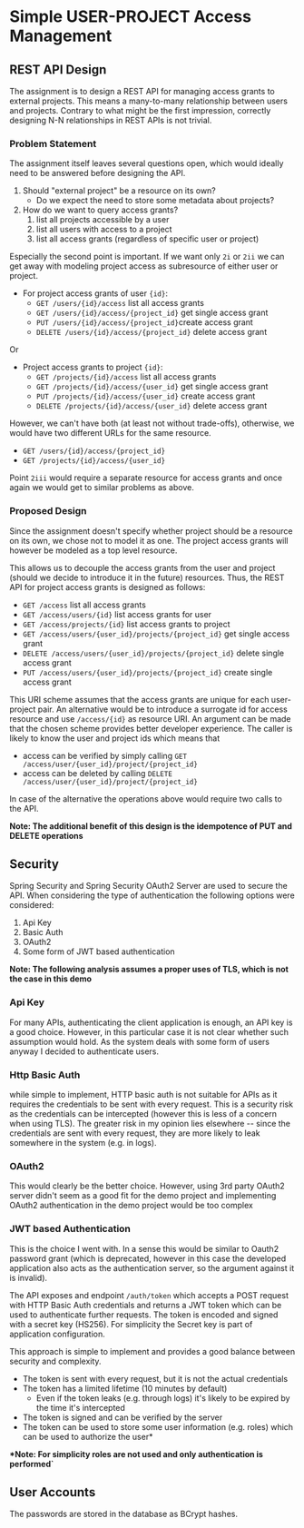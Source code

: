 Simple USER-PROJECT Access Management
===

REST API Design
---
The assignment is to design a REST API for managing access grants to external projects.
This means a many-to-many relationship between users and projects. Contrary to what
might be the first impression, correctly designing N-N relationships in REST APIs is not trivial.  

### Problem Statement
The assignment itself leaves several questions open, which would ideally need to be answered before designing the API.

1) Should "external project" be a resource on its own?  
    - Do we expect the need to store some metadata about projects?
2) How do we want to query access grants?
    1. list all projects accessible by a user
    2. list all users with access to a project
    3. list all access grants (regardless of specific user or project) 


Especially the second point is important. If we want only 
`2i` or `2ii`  we can get away with modeling project access as subresource of either user or project.

- For project access grants of user `{id}`:
  - `GET /users/{id}/access` list all access grants
  - `GET /users/{id}/access/{project_id}` get single access grant
  - `PUT /users/{id}/access/{project_id}`create access grant
  - `DELETE /users/{id}/access/{project_id}` delete access grant

Or

- Project access grants to project `{id}`:
  - `GET /projects/{id}/access` list all access grants
  - `GET /projects/{id}/access/{user_id}` get single access grant
  - `PUT /projects/{id}/access/{user_id}`  create access grant
  - `DELETE /projects/{id}/access/{user_id}` delete access grant

However, we can't have both (at least not without trade-offs), otherwise, we would have two different URLs for the same resource.
- `GET /users/{id}/access/{project_id}` 
- `GET /projects/{id}/access/{user_id}`



Point `2iii` would require a separate resource for access grants and once again 
we would get to similar problems as above.

### Proposed Design
Since the assignment doesn't specify whether project should be a resource on its own, we chose not 
to model it as one. The project access grants will however be modeled as a top level resource.

This allows us to decouple the access grants from the user and project (should we decide to introduce it in the future) 
resources. Thus, the REST API for project access grants is designed as follows:

- `GET /access` list all access grants
- `GET /access/users/{id}` list access grants for user
- `GET /access/projects/{id}` list access grants to project
- `GET /access/users/{user_id}/projects/{project_id}` get single access grant
- `DELETE /access/users/{user_id}/projects/{project_id}` delete single access grant
- `PUT /access/users/{user_id}/projects/{project_id}` create single access grant

This URI scheme assumes that the access grants are unique for each user-project pair. 
An alternative would be to introduce a surrogate id for access resource and use `/access/{id}` as resource URI. 
An argument can be made that the chosen scheme provides better developer experience. The caller is likely to 
know the user and project ids which means that 
- access can be verified by simply calling `GET /access/user/{user_id}/project/{project_id}`
- access can be deleted by calling `DELETE /access/user/{user_id}/project/{project_id}`

In case of the alternative the operations above would require two calls to the API.

__Note: The additional benefit of this design is the idempotence of PUT and DELETE operations__

Security
---
Spring Security and Spring Security OAuth2 Server are used to secure the API. When considering the type of authentication
the following options were considered:

1) Api Key
2) Basic Auth
3) OAuth2
4) Some form of JWT based authentication

__Note: The following analysis assumes a proper uses of TLS, which is not the case in this demo__

### Api Key
For many APIs, authenticating the client application is enough, an API key is a good choice. However, in this 
particular case it is not clear whether such assumption would hold. As the system deals with some form of users 
anyway I decided to authenticate users. 

### Http Basic Auth 
while simple to implement, HTTP basic auth is not suitable for APIs as it requires the credentials to be sent with every request.
This is a security risk as the credentials can be intercepted (however this is less of a concern when using TLS). The greater
risk in my opinion lies elsewhere -- since the credentials are sent with every request, they are more likely to leak 
somewhere in the system (e.g. in logs).


### OAuth2 
This would clearly be the better choice. However, using 3rd party OAuth2 server didn't seem as a good fit for the demo
project and implementing OAuth2 authentication in the demo project would be too complex

### JWT based Authentication
This is the choice I went with. In a sense this would be similar to Oauth2 password grant (which is deprecated, however
in this case the developed application also acts as the authentication server, so the argument against it is invalid). 

The API exposes and endpoint `/auth/token` which accepts a POST request with HTTP Basic Auth credentials and returns
a JWT token which can be used to authenticate further requests. The token is encoded and signed with a secret key (HS256).
For simplicity the Secret key is part of application configuration. 

This approach is simple to implement and provides a good balance between security and complexity.
- The token is sent with every request, but it is not the actual credentials
- The token has a limited lifetime (10 minutes by default)
  - Even if the token leaks (e.g. through logs) it's likely to be expired by the time it's intercepted
- The token is signed and can be verified by the server
- The token can be used to store some user information (e.g. roles) which can be used to authorize the user*

__\*Note: For simplicity roles are not used and only authentication is performed`__

## User Accounts
The passwords are stored in the database as BCrypt hashes.



